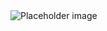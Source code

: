 <img class="au-responsive-media-img" src="/assets/img/placeholder/800X800.png" alt="Placeholder image">

